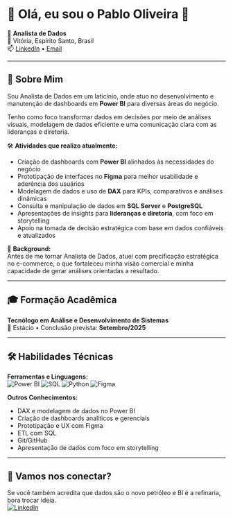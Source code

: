 # 👋 Olá, eu sou o Pablo Oliveira 🚀

🎯 **Analista de Dados**  
📍 Vitória, Espírito Santo, Brasil  
📫 [LinkedIn](https://www.linkedin.com/in/pablovoliveira) • [Email](mailto:seuemailaqui@example.com)

---

## 💼 Sobre Mim

Sou Analista de Dados em um laticínio, onde atuo no desenvolvimento e manutenção de dashboards em **Power BI** para diversas áreas do negócio.

Tenho como foco transformar dados em decisões por meio de análises visuais, modelagem de dados eficiente e uma comunicação clara com as lideranças e diretoria.

🛠 **Atividades que realizo atualmente:**
- Criação de dashboards com **Power BI** alinhados às necessidades do negócio
- Prototipação de interfaces no **Figma** para melhor usabilidade e aderência dos usuários
- Modelagem de dados e uso de **DAX** para KPIs, comparativos e análises dinâmicas
- Consulta e manipulação de dados em **SQL Server** e **PostgreSQL**
- Apresentações de insights para **lideranças e diretoria**, com foco em storytelling
- Apoio na tomada de decisão estratégica com base em dados confiáveis e atualizados

🧠 **Background:**  
Antes de me tornar Analista de Dados, atuei com precificação estratégica no e-commerce, o que fortaleceu minha visão comercial e minha capacidade de gerar análises orientadas a resultado.

---

## 🎓 Formação Acadêmica

**Tecnólogo em Análise e Desenvolvimento de Sistemas**  
📍 Estácio • Conclusão prevista: **Setembro/2025**

---

## 🛠️ Habilidades Técnicas

**Ferramentas e Linguagens:**  
![Power BI](https://img.shields.io/badge/Power%20BI-F2C811?style=flat&logo=powerbi&logoColor=black)
![SQL](https://img.shields.io/badge/SQL-005C84?style=flat&logo=postgresql&logoColor=white)
![Python](https://img.shields.io/badge/Python-3776AB?style=flat&logo=python&logoColor=white)
![Figma](https://img.shields.io/badge/Figma-F24E1E?style=flat&logo=figma&logoColor=white)

**Outros Conhecimentos:**  
- DAX e modelagem de dados no Power BI  
- Criação de dashboards analíticos e gerenciais  
- Prototipação e UX com Figma  
- ETL com SQL  
- Git/GitHub  
- Apresentação de dados com foco em storytelling

---

## 🤝 Vamos nos conectar?

Se você também acredita que dados são o novo petróleo e BI é a refinaria, bora trocar ideia.  
[![LinkedIn](https://img.shields.io/badge/-Me%20chama%20no%20LinkedIn-blue?style=for-the-badge&logo=linkedin)](https://www.linkedin.com/in/pablovoliveira)
